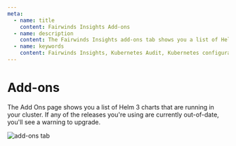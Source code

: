 ```yaml
---
meta:
  - name: title
    content: Fairwinds Insights Add-ons
  - name: description
    content: The Fairwinds Insights add-ons tab shows you a list of Helm 3 charts that are running in your cluster. Learn more at the documentation.
  - name: keywords
    content: Fairwinds Insights, Kubernetes Audit, Kubernetes configuration validation, Insights add-ons
---
```


# Add-ons
The Add Ons page shows you a list of Helm 3 charts that are running
in your cluster. If any of the releases you're using are currently
out-of-date, you'll see a warning to upgrade.

<img :src="$withBase('/img/add-ons.png')" alt="add-ons tab">
